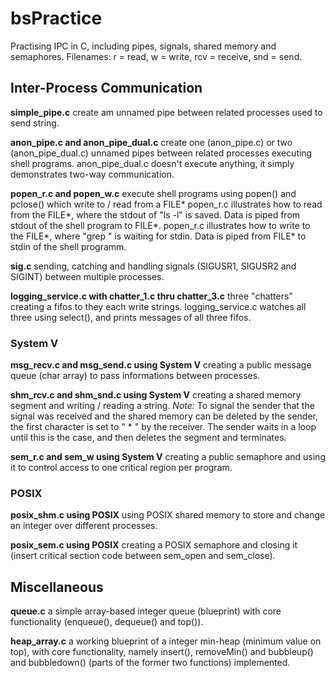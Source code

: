 # bsPractice
Practising IPC in C, including pipes, signals, shared memory and semaphores.
Filenames: r = read, w = write, rcv = receive, snd = send.

## Inter-Process Communication
**simple_pipe.c**
create am unnamed pipe between related processes used to send string.

**anon_pipe.c and anon_pipe_dual.c**
create one (anon_pipe.c) or two (anon_pipe_dual.c) unnamed pipes between related processes executing shell programs. anon_pipe_dual.c doesn't execute anything, it simply demonstrates two-way communication.

**popen_r.c and popen_w.c**
execute shell programs using popen() and pclose() which write to / read from a FILE*
popen_r.c illustrates how to read from the FILE*, where the stdout of "ls -l" is saved. Data is piped from stdout of the shell program to FILE*.
popen_r.c illustrates how to write to the FILE*, where "grep <keyword>" is waiting for stdin. Data is piped from FILE* to stdin of the shell programm.

**sig.c**
sending, catching and handling signals (SIGUSR1, SIGUSR2 and SIGINT) between multiple processes.

**logging_service.c with chatter_1.c thru chatter_3.c**
three "chatters" creating a fifos to they each write strings. logging_service.c watches all three using select(), and prints messages of all three fifos.

### System V
**msg_recv.c and msg_send.c using System V**
creating a public message queue (char array) to pass informations between processes.

**shm_rcv.c and shm_snd.c using System V**
creating a shared memory segment and writing / reading a string.
*Note:* To signal the sender that the signal was received and the shared memory can be deleted by the sender, the first character is set to " * " by the receiver. The sender waits in a loop until this is the case, and then deletes the segment and terminates.

**sem_r.c and sem_w using System V**
creating a public semaphore and using it to control access to one critical region per program.

### POSIX
**posix_shm.c using POSIX**
using POSIX shared memory to store and change an integer over different processes.

**posix_sem.c using POSIX**
creating a POSIX semaphore and closing it (insert critical section code between sem_open and sem_close).

## Miscellaneous
**queue.c**
a simple array-based integer queue (blueprint) with core functionality (enqueue(), dequeue() and top()).

**heap_array.c**
a working blueprint of a integer min-heap (minimum value on top), with core functionality, namely insert(), removeMin() and bubbleup() and bubbledown() (parts of the former two functions) implemented.
